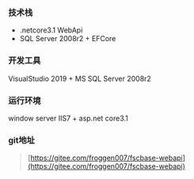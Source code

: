 

### 技术栈
* .netcore3.1 WebApi
* SQL Server 2008r2 + EFCore

### 开发工具
VisualStudio 2019 + MS SQL Server 2008r2

### 运行环境
window server IIS7 + asp.net core3.1

### git地址
>[https://gitee.com/froggen007/fscbase-webapi](https://gitee.com/froggen007/fscbase-webapi)



